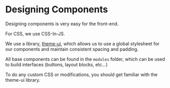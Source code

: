 # Designing Components

Designing components is very easy for the front-end.

For CSS, we use CSS-In-JS.

We use a library, [theme-ui](https://theme-ui.com/), which allows us to use a global stylesheet for our components and maintain consistent spacing and padding.

All base components can be found in the `modules` folder, which can be used to build interfaces \(buttons, layout blocks, etc...\)

To do any custom CSS or modifications, you should get familiar with the theme-ui library.

